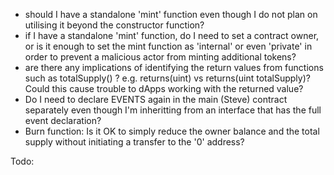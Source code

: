 - should I have a standalone 'mint' function even though I do not plan on utilising it beyond the constructor function?
- if I have a standalone 'mint' function, do I need to set a contract owner, or is it enough to set the mint function as 'internal' or even 'private' in order to prevent a malicious actor from minting additional tokens?
- are there any implications of identifying the return values from functions such as totalSupply() ? e.g. returns(uint) vs returns(uint totalSupply)? Could this cause trouble to dApps working with the returned value?
- Do I need to declare EVENTS again in the main (Steve) contract separately even though I'm inheritting from an interface that has the full event declaration?
- Burn function: Is it OK to simply reduce the owner balance and the total supply without initiating a transfer to the '0' address?

Todo: